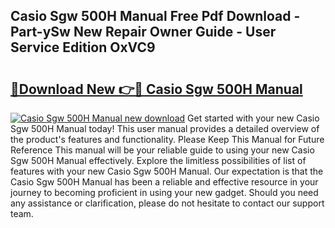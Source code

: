 ## Casio Sgw 500H Manual Free Pdf Download - Part-ySw New Repair Owner Guide - User Service Edition OxVC9

# <h2><a href="http://bc12120.oget.top/?id=Casio+Sgw+500H+Manual">🔗Download New 👉🔴 Casio Sgw 500H Manual</a></h2>

[![Casio Sgw 500H Manual new download](https://i.imgur.com/5g1atiW.png)](http://bc12120.oget.top/?id=Casio+Sgw+500H+Manual)
Get started with your new Casio Sgw 500H Manual today! This user manual provides a detailed overview of the product's features and functionality. Please Keep This Manual for Future Reference This manual will be your reliable guide to using your new Casio Sgw 500H Manual effectively. Explore the limitless possibilities of list of features with your new Casio Sgw 500H Manual. Our expectation is that the Casio Sgw 500H Manual has been a reliable and effective resource in your journey to becoming proficient in using your new gadget. Should you need any assistance or clarification, please do not hesitate to contact our support team.
